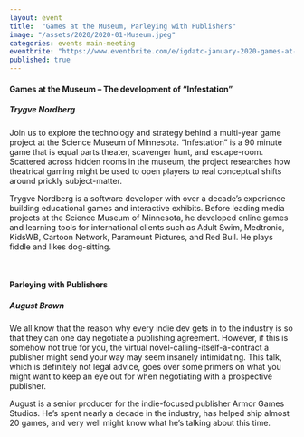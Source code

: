 ```yaml
---
layout: event
title:  "Games at the Museum, Parleying with Publishers"
image: "/assets/2020/2020-01-Museum.jpeg"
categories: events main-meeting
eventbrite: "https://www.eventbrite.com/e/igdatc-january-2020-games-at-the-museum-the-development-of-infestation-tickets-87489227635"
published: true
---
```


#### Games at the Museum – The development of “Infestation”
##### Trygve Nordberg

Join us to explore the technology and strategy behind a multi-year game project at the Science Museum of Minnesota. “Infestation” is a 90 minute game that is equal parts theater, scavenger hunt, and escape-room. Scattered across hidden rooms in the museum, the project researches how theatrical gaming might be used to open players to real conceptual shifts around prickly subject-matter.

Trygve Nordberg is a software developer with over a decade’s experience building educational games and interactive exhibits. Before leading media projects at the Science Museum of Minnesota, he developed online games and learning tools for international clients such as Adult Swim, Medtronic, KidsWB, Cartoon Network, Paramount Pictures, and Red Bull. He plays fiddle and likes dog-sitting.

<br />

#### Parleying with Publishers
##### August Brown

We all know that the reason why every indie dev gets in to the industry is so that they can one day negotiate a publishing agreement. However, if this is somehow not true for you, the virtual novel-calling-itself-a-contract a publisher might send your way may seem insanely intimidating. This talk, which is definitely not legal advice, goes over some primers on what you might want to keep an eye out for when negotiating with a prospective publisher.

August is a senior producer for the indie-focused publisher Armor Games Studios. He’s spent nearly a decade in the industry, has helped ship almost 20 games, and very well might know what he’s talking about this time.

